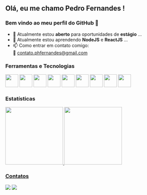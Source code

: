 ## Olá, eu me chamo Pedro Fernandes ! 
### Bem vindo ao meu perfil do GitHub 👋

- 🔭 Atualmente estou <strong>aberto</strong> para oportunidades de <strong>estágio</strong> ...
- 🌱 Atualmente estou aprendendo <strong>NodeJS</strong> e <strong>ReactJS</strong> ...
- 📫 Como entrar em contato comigo:<br>
      📧 contato.phfernandes@gmail.com<br>
      
 ### Ferramentas e Tecnologias

<img src="https://cdn.jsdelivr.net/gh/devicons/devicon/icons/html5/html5-original.svg" width="40" height="40"/> <img src="https://cdn.jsdelivr.net/gh/devicons/devicon/icons/css3/css3-original.svg" width="40" height="40" /> <img src="https://cdn.jsdelivr.net/gh/devicons/devicon/icons/javascript/javascript-original.svg" width="40" height="40"/> <img src="https://cdn.jsdelivr.net/gh/devicons/devicon/icons/bootstrap/bootstrap-plain-wordmark.svg" width="40" height="40"/> <img src="https://cdn.jsdelivr.net/gh/devicons/devicon/icons/mysql/mysql-original-wordmark.svg" width="40" height="40"/> <img src="https://cdn.jsdelivr.net/gh/devicons/devicon/icons/nodejs/nodejs-original.svg" height="40" width="40"/> <img src="https://cdn.jsdelivr.net/gh/devicons/devicon/icons/express/express-original-wordmark.svg" height="40" width="40"/> <img src="https://cdn.jsdelivr.net/gh/devicons/devicon/icons/mongodb/mongodb-original-wordmark.svg" width="40" height="40" /> <img src="https://cdn.jsdelivr.net/gh/devicons/devicon/icons/git/git-original.svg" width="40" height="40"/>

### Estatísticas
<div>
<a href="https://github.com/phfernandes14">
<img height="180em" src="https://github-readme-stats.vercel.app/api/top-langs/?username=phfernandes14&layout=compact&langs_count=7&theme=dracula"/>
<img height="180em" src="https://github-readme-stats.vercel.app/api?username=phfernandes14&show_icons=true&theme=dracula&include_all_commits=true&count_private=true"/>
</div>

### Contatos
<a href = "mailto:contato.phfernandes@gmail.com"><img src="https://img.shields.io/badge/Gmail-D14836?style=for-the-badge&logo=gmail&logoColor=white" target="_blank"></a>
<a href="https://www.linkedin.com/in/phfernandes14" target="_blank"><img src="https://img.shields.io/badge/-LinkedIn-%230077B5?style=for-the-badge&logo=linkedin&logoColor=white" target="_blank"></a>  
